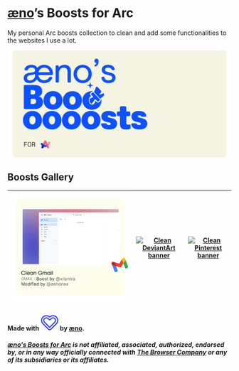 # [æno](https://github.com/aenonea)’s Boosts for Arc

My personal Arc boosts collection to clean and add some functionalities to the websites I use a lot.

![æno’s boosts for arc banner](assets/imgs/banner.svg)

## Boosts Gallery

| [![Clean Gmail banner](assets/imgs/boosts/clean_gmail.svg)](https://github.com/aenonea/Arc-Boosts/tree/main/clean_gmail) | [![Clean DeviantArt banner](assets/imgs/boosts/clean_deviantart.svg)](https://github.com/aenonea/Arc-Boosts/tree/main/clean_deviantart) | [![Clean Pinterest banner](assets/imgs/boosts/clean_pinterest.svg)](https://github.com/aenonea/Arc-Boosts/tree/main/clean_pinterest) |
| :----------------------------------------------------------------------------------------------------------------------: | :-------------------------------------------------------------------------------------------------------------------------------------: | :----------------------------------------------------------------------------------------------------------------------------------: |

#### Made with ![Love](assets/imgs/heart.svg) by [æno](https://github.com/aenonea).

##### [æno's Boosts for Arc](https://github.com/aenonea/Arc-Boosts) is not affiliated, associated, authorized, endorsed by, or in any way officially connected with [The Browser Company](https://thebrowser.company/) or any of its subsidiaries or its affiliates.

